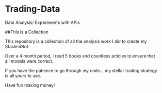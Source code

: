 # Trading-Data
Data Analysis/ Experiments with APIs

##This is a Collection

This repository is a collection of all the analysis work I did to create my StackedBot.

Over a 4 month period, I read 5 books and countless articles to ensure that all models were correct.

If you have the patience to go through my code... my stellar trading strategy is all yours to use.

Have fun making money!
